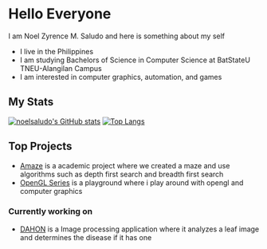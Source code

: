 # Hello Everyone
I am Noel Zyrence M. Saludo and here is something about my self
- I live in the Philippines
- I am studying Bachelors of Science in Computer Science at BatStateU TNEU-Alangilan Campus
- I am interested in computer graphics, automation, and games

## My Stats
[![noelsaludo's GitHub stats](https://github-readme-stats.vercel.app/api?username=noelsaludo&theme=catppuccin_mocha&show_icons=true)](https://github.com/anuraghazra/github-readme-stats)
[![Top Langs](https://github-readme-stats.vercel.app/api/top-langs/?username=noelsaludo&theme=catppuccin_mocha&show_icons=true&layout=compact)](https://github.com/anuraghazra/github-readme-stats)

## Top Projects
- [Amaze](https://github.com/NoelSaludo/Amaze) is a academic project where we created a maze and use algorithms 
such as depth first search and breadth first search
- [OpenGL Series](https://github.com/NoelSaludo/OpenGLPlayground) is a playground where i play around with opengl and computer graphics
### Currently working on
- [DAHON](https://github.com/Brian-Kristofer-Perez/DAHON) is a Image processing application where it analyzes a leaf image and determines the disease
if it has one